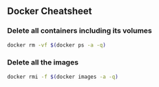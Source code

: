 ## Docker Cheatsheet

### Delete all containers including its volumes
```bash
docker rm -vf $(docker ps -a -q)
```

### Delete all the images
```bash
docker rmi -f $(docker images -a -q)
```